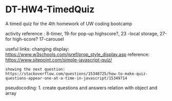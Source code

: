 # DT-HW4-TimedQuiz
A timed quiz for the 4th homework of UW coding bootcamp

activity reference : 8-timer, 19-for pop-up highscore?, 23 -local storage, 27-for high-score? 17-carousel

useful links:
    changing display: https://www.w3schools.com/jsref/prop_style_display.asp 
    reference: https://www.sitepoint.com/simple-javascript-quiz/

    showing the next question: https://stackoverflow.com/questions/15348725/how-to-make-quiz-questions-appear-one-at-a-time-in-javascript/15349714


pseudocoding:
    1. create questions and answers relation with object and array
        



